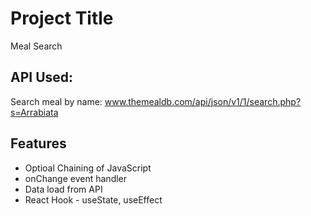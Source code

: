 
# Project Title

Meal Search 

## API Used: 
Search meal by name: 
www.themealdb.com/api/json/v1/1/search.php?s=Arrabiata






## Features

- Optioal Chaining of JavaScript
- onChange event handler
- Data load from API
- React Hook - useState, useEffect



  